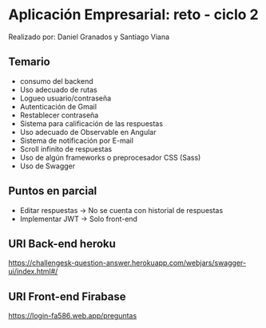 # Aplicación Empresarial: reto - ciclo 2

Realizado por: Daniel Granados y Santiago Viana

## Temario

- consumo del backend
- Uso adecuado de rutas
- Logueo usuario/contraseña
- Autenticación de Gmail
- Restablecer contraseña
- Sistema para calificación de las respuestas
- Uso adecuado de Observable en Angular
- Sistema de notificación por E-mail
- Scroll infinito de respuestas
- Uso de algún frameworks o preprocesador CSS (Sass)
- Uso de Swagger

## Puntos en parcial

- Editar respuestas -> No se cuenta con historial de respuestas
- Implementar JWT -> Solo front-end

## URI Back-end heroku

https://challengesk-question-answer.herokuapp.com/webjars/swagger-ui/index.html#/

## URI Front-end Firabase

https://login-fa586.web.app/preguntas
